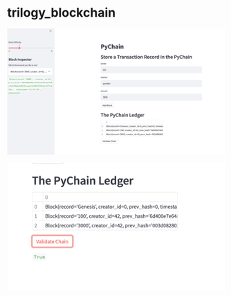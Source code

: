 # trilogy_blockchain

![image](https://github.com/dave-melillo/trilogy_blockchain/blob/master/M1/screenshot1.png)

![image](https://github.com/dave-melillo/trilogy_blockchain/blob/master/M1/screenshot2.png)
